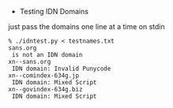 * Testing IDN Domains

just pass the domains one line at a time on stdin
```
% ./idntest.py < testnames.txt
sans.org
 is not an IDN domain
xn--sans.org
 IDN domain: Invalid Punycode
xn--comindex-634g.jp
 IDN domain: Mixed Script
xn--govindex-634g.biz
 IDN domain: Mixed Script
```